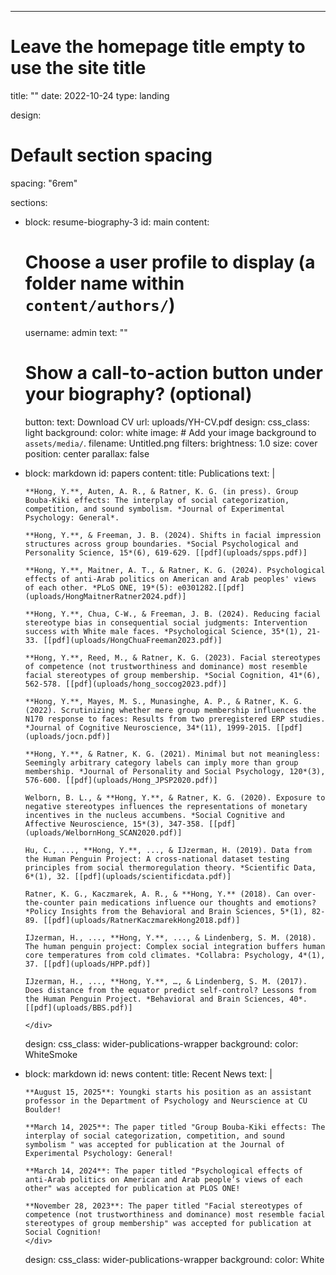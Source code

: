 ---
# Leave the homepage title empty to use the site title
title: ""
date: 2022-10-24
type: landing

design:
  # Default section spacing
  spacing: "6rem"

sections:
  - block: resume-biography-3
    id: main
    content:
      # Choose a user profile to display (a folder name within `content/authors/`)
      username: admin
      text: ""
      # Show a call-to-action button under your biography? (optional)
      button:
        text: Download CV
        url: uploads/YH-CV.pdf
    design:
      css_class: light
      background:
        color: white
        image:
          # Add your image background to `assets/media/`.
          filename: Untitled.png
          filters:
            brightness: 1.0
          size: cover
          position: center
          parallax: false
  - block: markdown
    id: papers
    content:
      title: Publications
      text: |
        <div class="publication-paragraphs">

        **Hong, Y.**, Auten, A. R., & Ratner, K. G. (in press). Group Bouba-Kiki effects: The interplay of social categorization, competition, and sound symbolism. *Journal of Experimental Psychology: General*.

        **Hong, Y.**, & Freeman, J. B. (2024). Shifts in facial impression structures across group boundaries. *Social Psychological and Personality Science, 15*(6), 619-629. [[pdf](uploads/spps.pdf)]

        **Hong, Y.**, Maitner, A. T., & Ratner, K. G. (2024). Psychological effects of anti-Arab politics on American and Arab peoples' views of each other. *PLoS ONE, 19*(5): e0301282.[[pdf](uploads/HongMaitnerRatner2024.pdf)]

        **Hong, Y.**, Chua, C-W., & Freeman, J. B. (2024). Reducing facial stereotype bias in consequential social judgments: Intervention success with White male faces. *Psychological Science, 35*(1), 21-33. [[pdf](uploads/HongChuaFreeman2023.pdf)]

        **Hong, Y.**, Reed, M., & Ratner, K. G. (2023). Facial stereotypes of competence (not trustworthiness and dominance) most resemble facial stereotypes of group membership. *Social Cognition, 41*(6), 562-578. [[pdf](uploads/hong_soccog2023.pdf)]

        **Hong, Y.**, Mayes, M. S., Munasinghe, A. P., & Ratner, K. G. (2022). Scrutinizing whether mere group membership influences the N170 response to faces: Results from two preregistered ERP studies. *Journal of Cognitive Neuroscience, 34*(11), 1999-2015. [[pdf](uploads/jocn.pdf)]

        **Hong, Y.**, & Ratner, K. G. (2021). Minimal but not meaningless: Seemingly arbitrary category labels can imply more than group membership. *Journal of Personality and Social Psychology, 120*(3), 576-600. [[pdf](uploads/Hong_JPSP2020.pdf)]

        Welborn, B. L., & **Hong, Y.**, & Ratner, K. G. (2020). Exposure to negative stereotypes influences the representations of monetary incentives in the nucleus accumbens. *Social Cognitive and Affective Neuroscience, 15*(3), 347-358. [[pdf](uploads/WelbornHong_SCAN2020.pdf)]

        Hu, C., ..., **Hong, Y.**, ..., & IJzerman, H. (2019). Data from the Human Penguin Project: A cross-national dataset testing principles from social thermoregulation theory. *Scientific Data, 6*(1), 32. [[pdf](uploads/scientificdata.pdf)]

        Ratner, K. G., Kaczmarek, A. R., & **Hong, Y.** (2018). Can over-the-counter pain medications influence our thoughts and emotions? *Policy Insights from the Behavioral and Brain Sciences, 5*(1), 82-89. [[pdf](uploads/RatnerKaczmarekHong2018.pdf)]

        IJzerman, H., ..., **Hong, Y.**, ..., & Lindenberg, S. M. (2018). The human penguin project: Complex social integration buffers human core temperatures from cold climates. *Collabra: Psychology, 4*(1), 37. [[pdf](uploads/HPP.pdf)]

        IJzerman, H., ..., **Hong, Y.**, …, & Lindenberg, S. M. (2017). Does distance from the equator predict self-control? Lessons from the Human Penguin Project. *Behavioral and Brain Sciences, 40*. [[pdf](uploads/BBS.pdf)]

        </div>
    design:
      css_class: wider-publications-wrapper
      background:
       color: WhiteSmoke
  - block: markdown
    id: news
    content:
      title: Recent News
      text: |
        <div class="publication-paragraphs">
      
        **August 15, 2025**: Youngki starts his position as an assistant professor in the Department of Psychology and Neurscience at CU Boulder!

        **March 14, 2025**: The paper titled "Group Bouba-Kiki effects: The interplay of social categorization, competition, and sound symbolism " was accepted for publication at the Journal of Experimental Psychology: General!

        **March 14, 2024**: The paper titled "Psychological effects of anti-Arab politics on American and Arab people’s views of each other" was accepted for publication at PLOS ONE!

        **November 28, 2023**: The paper titled "Facial stereotypes of competence (not trustworthiness and dominance) most resemble facial stereotypes of group membership" was accepted for publication at Social Cognition!
        </div>

    design:
      css_class: wider-publications-wrapper
      background:
        color: White

